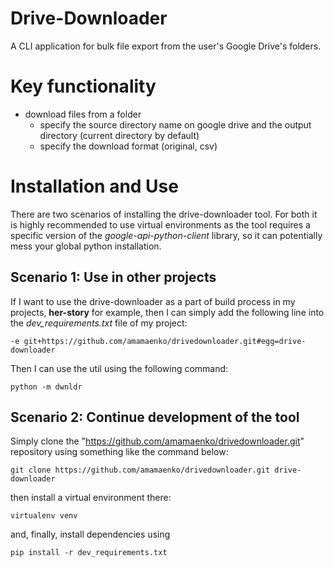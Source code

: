 # Drive-Downloader
A CLI application for bulk file export from the user's Google Drive's folders.

# Key functionality
- download files from a folder
  - specify the source directory name on google drive and the output directory 
    (current directory by default)
  - specify the download format (original, csv)

# Installation and Use

There are two scenarios of installing the drive-downloader tool. For both it is
highly recommended to use virtual environments as the tool requires a specific
version of the *google-api-python-client* library, so it can potentially mess
your global python installation.

## Scenario 1: Use in other projects

If I want to use the drive-downloader as a part of build process in my projects,
**her-story** for example, then I can simply add the following line into the 
*dev_requirements.txt* file of my project:

`-e git+https://github.com/amamaenko/drivedownloader.git#egg=drive-downloader`

Then I can use the util using the following command:

`python -m dwnldr`

## Scenario 2: Continue development of the tool

Simply clone the "https://github.com/amamaenko/drivedownloader.git" repository
using something like the command below:

`git clone https://github.com/amamaenko/drivedownloader.git drive-downloader`

then install a virtual environment there:

`virtualenv venv`

and, finally, install dependencies using

`pip install -r dev_requirements.txt`